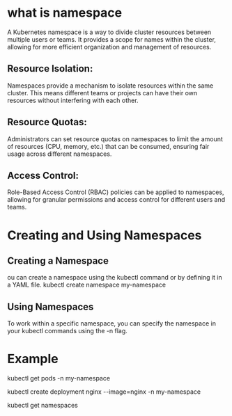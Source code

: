 # what is namespace
A Kubernetes namespace is a way to divide cluster resources between multiple users or teams. It provides a scope for names within the cluster, allowing for more efficient organization and management of resources.
## Resource Isolation:
Namespaces provide a mechanism to isolate resources within the same cluster. This means different teams or projects can have their own resources without interfering with each other.
## Resource Quotas:
Administrators can set resource quotas on namespaces to limit the amount of resources (CPU, memory, etc.) that can be consumed, ensuring fair usage across different namespaces.
## Access Control:
Role-Based Access Control (RBAC) policies can be applied to namespaces, allowing for granular permissions and access control for different users and teams.

# Creating and Using Namespaces
## Creating a Namespace
ou can create a namespace using the kubectl command or by defining it in a YAML file.
kubectl create namespace my-namespace
## Using Namespaces
To work within a specific namespace, you can specify the namespace in your kubectl commands using the -n flag.
# Example
kubectl get pods -n my-namespace

kubectl create deployment nginx --image=nginx -n my-namespace

kubectl get namespaces




